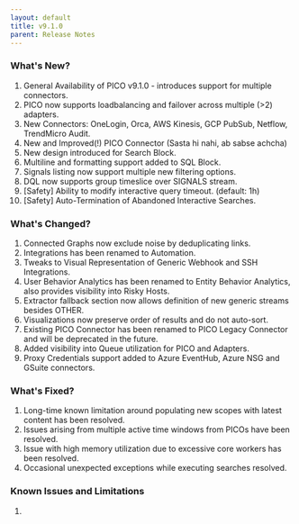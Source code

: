 ```yaml
---
layout: default
title: v9.1.0
parent: Release Notes
---
```


### What's New?
1. General Availability of PICO v9.1.0 - introduces support for multiple connectors.
2. PICO now supports loadbalancing and failover across multiple (>2) adapters.
3. New Connectors: OneLogin, Orca, AWS Kinesis, GCP PubSub, Netflow, TrendMicro Audit.
4. New and Improved(!) PICO Connector (Sasta hi nahi, ab sabse achcha)
5. New design introduced for Search Block.
6. Multiline and formatting support added to SQL Block.
7. Signals listing now support multiple new filtering options.
8. DQL now supports group timeslice over SIGNALS stream.
9. [Safety] Ability to modify interactive query timeout. (default: 1h)
10. [Safety] Auto-Termination of Abandoned Interactive Searches.

### What's Changed?
1. Connected Graphs now exclude noise by deduplicating links.
2. Integrations has been renamed to Automation.
3. Tweaks to Visual Representation of Generic Webhook and SSH Integrations.
4. User Behavior Analytics has been renamed to Entity Behavior Analytics, also provides visibility into Risky Hosts.
5. Extractor fallback section now allows definition of new generic streams besides OTHER.
6. Visualizations now preserve order of results and do not auto-sort.
7. Existing PICO Connector has been renamed to PICO Legacy Connector and will be deprecated in the future.
8. Added visibility into Queue utilization for PICO and Adapters.
9. Proxy Credentials support added to Azure EventHub, Azure NSG and GSuite connectors.

### What's Fixed?
1. Long-time known limitation around populating new scopes with latest content has been resolved.
2. Issues arising from multiple active time windows from PICOs have been resolved.
3. Issue with high memory utilization due to excessive core workers has been resolved.
4. Occasional unexpected exceptions while executing searches resolved.

### Known Issues and Limitations
1. 
